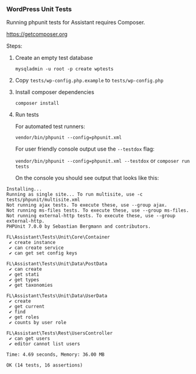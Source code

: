 ### WordPress Unit Tests

Running phpunit tests for Assistant requires Composer.

https://getcomposer.org

Steps: 

1. Create an empty test database

    `mysqladmin -u root -p create wptests`
    
2.  Copy `tests/wp-config.php.example` to `tests/wp-config.php`
    
3. Install composer dependencies

    `composer install` 

4. Run tests

    For automated test runners: 
    
    `vendor/bin/phpunit --config=phpunit.xml`
    
    For user friendly console output use the `--testdox` flag:
    
    `vendor/bin/phpunit --config=phpunit.xml --testdox` 
    or 
    `composer run tests`

    On the console you should see output that looks like this:

```
Installing...
Running as single site... To run multisite, use -c tests/phpunit/multisite.xml
Not running ajax tests. To execute these, use --group ajax.
Not running ms-files tests. To execute these, use --group ms-files.
Not running external-http tests. To execute these, use --group external-http.
PHPUnit 7.0.0 by Sebastian Bergmann and contributors.

FL\Assistant\Tests\Unit\Core\Container
 ✔ create instance
 ✔ can create service
 ✔ can get set config keys

FL\Assistant\Tests\Unit\Data\PostData
 ✔ can create
 ✔ get stati
 ✔ get types
 ✔ get taxonomies

FL\Assistant\Tests\Unit\Data\UserData
 ✔ create
 ✔ get current
 ✔ find
 ✔ get roles
 ✔ counts by user role

FL\Assistant\Tests\Rest\UsersController
 ✔ can get users
 ✔ editor cannot list users

Time: 4.69 seconds, Memory: 36.00 MB

OK (14 tests, 16 assertions)

```
